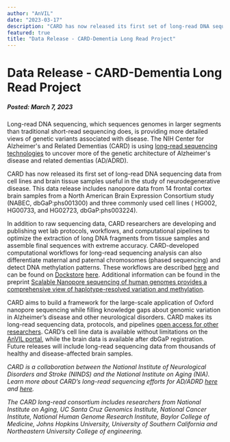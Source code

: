 ```yaml
---
author: "AnVIL"
date: "2023-03-17"
description: "CARD has now released its first set of long-read DNA sequencing data from cell lines and brain tissue samples useful in the study of neurodegenerative disease."
featured: true
title: "Data Release - CARD-Dementia Long Read Project"
---
```


# Data Release - CARD-Dementia Long Read Project

##### Posted: March 7, 2023

Long-read DNA sequencing, which sequences genomes in larger segments than traditional short-read sequencing does, is
providing more detailed views of genetic variants associated with disease. The NIH Center for Alzheimer's and Related
Dementias (CARD) is
using [long-read sequencing technologies](https://card.nih.gov/research-programs/long-read-sequencing) to uncover more
of the genetic architecture of Alzheimer's disease and related dementias (AD/ADRD).

CARD has now released its first set of long-read DNA sequencing data from cell lines and brain tissue samples useful in
the study of neurodegenerative disease. This data release includes nanopore data from 14 frontal cortex brain samples
from a North American Brain Expression Consortium study (NABEC, dbGaP:phs001300) and three commonly used cell lines (
HG002, HG00733, and HG02723, dbGaP:phs003224).

In addition to raw sequencing data, CARD researchers are developing and publishing wet lab protocols, workflows, and
computational pipelines to optimize the extraction of long DNA fragments from tissue samples and assemble final
sequences with extreme accuracy. CARD-developed computational workflows for long-read sequencing analysis can also
differentiate maternal and paternal chromosomes (phased sequencing) and detect DNA methylation patterns. These workflows
are described [here](https://doi.org/10.1101/2023.01.12.523790) and can be found
on [Dockstore](https://dockstore.org/) [here](https://dockstore.org/organizations/NIHCARD). Additional information can
be found in the preprint [Scalable Nanopore sequencing of human genomes provides a comprehensive view of
haplotype-resolved variation and methylation](https://pubmed.ncbi.nlm.nih.gov/36711673/).

CARD aims to build a framework for the large-scale application of Oxford nanopore sequencing while filling knowledge
gaps about genomic variation in Alzheimer’s disease and other neurological disorders. CARD makes its long-read
sequencing data, protocols, and
pipelines [open access for other researchers](https://card.nih.gov/data-resources/access-data). CARD’s cell line data is
available without
limitations on the [AnVIL portal](/), while the brain data is available after dbGaP registration. Future releases will
include long-read sequencing data from thousands of healthy and disease-affected brain samples.

*CARD is a collaboration between the National Institute of Neurological Disorders and Stroke (NINDS) and the National
Institute on Aging (NIA). Learn more about CARD’s long-read sequencing efforts for
AD/ADRD [here](https://www.genomeweb.com/sequencing/nih-researchers-deploy-nanopore-sequencing-large-scale-alzheimers-study#.ZBRJZuyZPjn)
and [here](https://card.nih.gov/research-programs/long-read-sequencing).*

*The CARD long-read consortium includes researchers from National Institute on Aging, UC Santa Cruz Genomics Institute,
National Cancer Institute, National Human Genome Research Institute, Baylor College of Medicine, Johns Hopkins
University, University of Southern California and Northeastern University College of engineering.*

